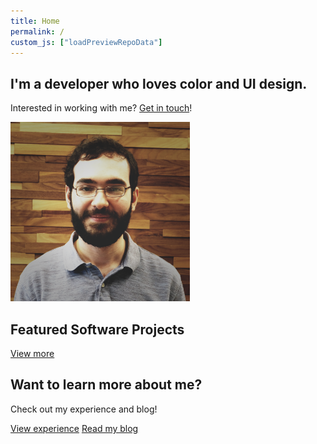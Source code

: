 ```yaml
---
title: Home
permalink: /
custom_js: ["loadPreviewRepoData"]
---
```


<section id="hero-banner">
    <div id="hero-text">
        <h1 class="title">I'm a developer who loves color and UI design.</h1>
        <p class="subtitle">Interested in working with me? <a href="/contact">Get in touch</a>!</p>
    </div>
    <img src="/assets/img/profile-photo.png" alt="My profile photo" />
</section>
<section id="featured-projects" class="section">
    <h2 class="heading">Featured Software Projects</h2>
    <div id="project-grid" class="card-grid">
        <!-- Projects get populated here dynamically (see index.js) -->
        <div id="preview-placeholder" class="project">
            <a class="button hollow-button" href="/experience/#projects">View more</a>
        </div>
    </div>
</section>
<section id="cta" class="section">
    <h2 class="heading">Want to learn more about me?</h2>
    <p class="subtitle">Check out my experience and blog!</p>
    <div id="cta-buttons">
        <a href="/experience" class="button solid-button">View experience</a>
        <a href="/blog" class="button hollow-button">Read my blog</a>
    </div>
</section>